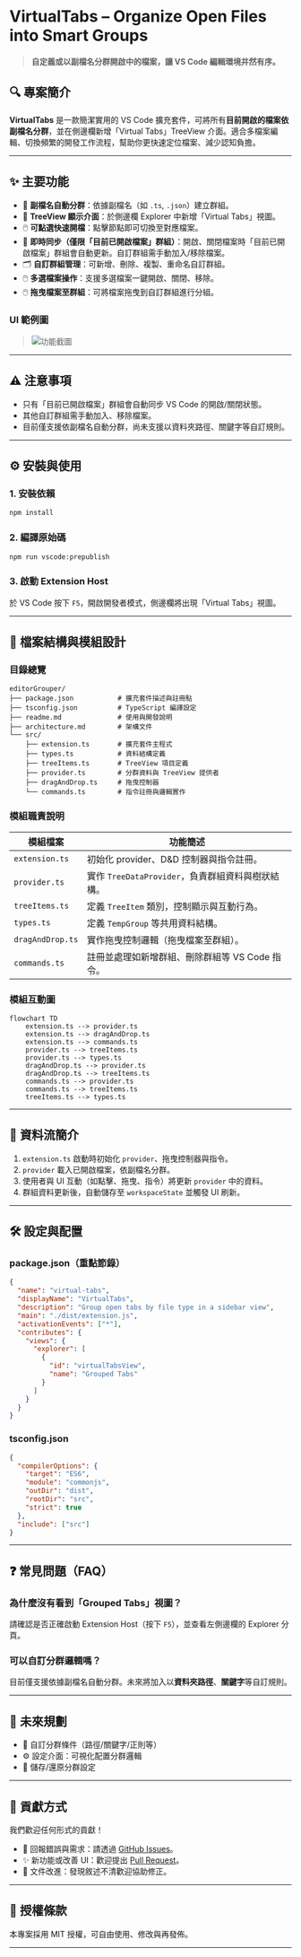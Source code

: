 # VirtualTabs – Organize Open Files into Smart Groups

> **自定義或以副檔名分群開啟中的檔案，讓 VS Code 編輯環境井然有序。**

## 🔍 專案簡介

**VirtualTabs** 是一款簡潔實用的 VS Code 擴充套件，可將所有**目前開啟的檔案依副檔名分群**，並在側邊欄新增「Virtual Tabs」TreeView 介面。適合多檔案編輯、切換頻繁的開發工作流程，幫助你更快速定位檔案、減少認知負擔。

---

## ✨ 主要功能

* 📁 **副檔名自動分群**：依據副檔名（如 `.ts`, `.json`）建立群組。
* 🌲 **TreeView 顯示介面**：於側邊欄 Explorer 中新增「Virtual Tabs」視圖。
* 🖱️ **可點選快速開檔**：點擊節點即可切換至對應檔案。
* 🔄 **即時同步（僅限「目前已開啟檔案」群組）**：開啟、關閉檔案時「目前已開啟檔案」群組會自動更新。自訂群組需手動加入/移除檔案。
* 🗂️ **自訂群組管理**：可新增、刪除、複製、重命名自訂群組。
* 🖱️ **多選檔案操作**：支援多選檔案一鍵開啟、關閉、移除。
* 🖱️ **拖曳檔案至群組**：可將檔案拖曳到自訂群組進行分組。

### UI 範例圖

> ![功能截圖](assests\demo.png)

---

## ⚠️ 注意事項

- 只有「目前已開啟檔案」群組會自動同步 VS Code 的開啟/關閉狀態。
- 其他自訂群組需手動加入、移除檔案。
- 目前僅支援依副檔名自動分群，尚未支援以資料夾路徑、關鍵字等自訂規則。

---

## ⚙️ 安裝與使用

### 1. 安裝依賴

```bash
npm install
```

### 2. 編譯原始碼

```bash
npm run vscode:prepublish
```

### 3. 啟動 Extension Host

於 VS Code 按下 `F5`，開啟開發者模式，側邊欄將出現「Virtual Tabs」視圖。

---

## 🧩 檔案結構與模組設計

### 目錄總覽

```text
editorGrouper/
├── package.json           # 擴充套件描述與註冊點
├── tsconfig.json          # TypeScript 編譯設定
├── readme.md              # 使用與開發說明
├── architecture.md        # 架構文件
└── src/
    ├── extension.ts       # 擴充套件主程式
    ├── types.ts           # 資料結構定義
    ├── treeItems.ts       # TreeView 項目定義
    ├── provider.ts        # 分群資料與 TreeView 提供者
    ├── dragAndDrop.ts     # 拖曳控制器
    └── commands.ts        # 指令註冊與邏輯實作
```

### 模組職責說明

| 模組檔案             | 功能簡述                               |
| ---------------- | ---------------------------------- |
| `extension.ts`   | 初始化 provider、D&D 控制器與指令註冊。        |
| `provider.ts`    | 實作 `TreeDataProvider`，負責群組資料與樹狀結構。 |
| `treeItems.ts`   | 定義 `TreeItem` 類別，控制顯示與互動行為。        |
| `types.ts`       | 定義 `TempGroup` 等共用資料結構。            |
| `dragAndDrop.ts` | 實作拖曳控制邏輯（拖曳檔案至群組）。                 |
| `commands.ts`    | 註冊並處理如新增群組、刪除群組等 VS Code 指令。       |

### 模組互動圖

```mermaid
flowchart TD
    extension.ts --> provider.ts
    extension.ts --> dragAndDrop.ts
    extension.ts --> commands.ts
    provider.ts --> treeItems.ts
    provider.ts --> types.ts
    dragAndDrop.ts --> provider.ts
    dragAndDrop.ts --> treeItems.ts
    commands.ts --> provider.ts
    commands.ts --> treeItems.ts
    treeItems.ts --> types.ts
```

---

## 🔁 資料流簡介

1. `extension.ts` 啟動時初始化 `provider`、拖曳控制器與指令。
2. `provider` 載入已開啟檔案，依副檔名分群。
3. 使用者與 UI 互動（如點擊、拖曳、指令）將更新 `provider` 中的資料。
4. 群組資料更新後，自動儲存至 `workspaceState` 並觸發 UI 刷新。

---

## 🛠️ 設定與配置

### package.json（重點節錄）

```json
{
  "name": "virtual-tabs",
  "displayName": "VirtualTabs",
  "description": "Group open tabs by file type in a sidebar view",
  "main": "./dist/extension.js",
  "activationEvents": ["*"],
  "contributes": {
    "views": {
      "explorer": [
        {
          "id": "virtualTabsView",
          "name": "Grouped Tabs"
        }
      ]
    }
  }
}
```

### tsconfig.json

```json
{
  "compilerOptions": {
    "target": "ES6",
    "module": "commonjs",
    "outDir": "dist",
    "rootDir": "src",
    "strict": true
  },
  "include": ["src"]
}
```

---

## ❓ 常見問題（FAQ）

### 為什麼沒有看到「Grouped Tabs」視圖？

請確認是否正確啟動 Extension Host（按下 `F5`），並查看左側邊欄的 Explorer 分頁。

### 可以自訂分群邏輯嗎？

目前僅支援依據副檔名自動分群。未來將加入以**資料夾路徑**、**關鍵字**等自訂規則。

---

## 🔧 未來規劃

* 🧩 自訂分群條件（路徑/關鍵字/正則等）
* ⚙️ 設定介面：可視化配置分群邏輯
* 🔁 儲存/還原分群設定

---

## 🤝 貢獻方式

我們歡迎任何形式的貢獻！

* 💬 回報錯誤與需求：請透過 [GitHub Issues](https://github.com/winterdrive/virtual-tabs/issues)。
* ✨ 新功能或改善 UI：歡迎提出 [Pull Request](https://github.com/winterdrive/virtual-tabs/pulls)。
* 📖 文件改進：發現敘述不清歡迎協助修正。

---

## 📄 授權條款

本專案採用 MIT 授權，可自由使用、修改與再發佈。

---
